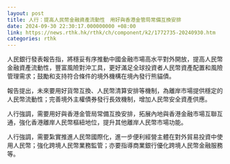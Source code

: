 ```yaml
---
layout: post
title: 人行：提高人民幣金融資產流動性　用好與香港金管局常備互換安排
date: 2024-09-30 22:30:17.000000000 +08:00
link: https://news.rthk.hk/rthk/ch/component/k2/1772735-20240930.htm
categories: rthk
---
```


人民銀行發表報告指，將穩妥有序推動中國金融市場高水平對外開放，提高人民幣金融資產流動性，豐富風險對沖工具，更好滿足全球投資者人民幣資產配置和風險管理需求；鼓勵和支持符合條件的境外機構在境內發行熊貓債。

報告提出，未來要用好貨幣互換、人民幣清算安排等機制，為離岸市場提供穩定的人民幣流動性；完善境外主權債券發行長效機制，增加人民幣安全資產供應。

人行強調，需要用好與香港金管局常備互換安排，拓展內地與香港金融市場互聯互通，強化香港離岸人民幣樞紐地位，提升其他離岸人民幣市場功能。

人行強調，需要紮實推進人民幣國際化，進一步便利經營主體在對外貿易投資中使用人民幣；強化跨境人民幣業務監管；亦要指導商業銀行優化跨境人民幣金融服務等。
